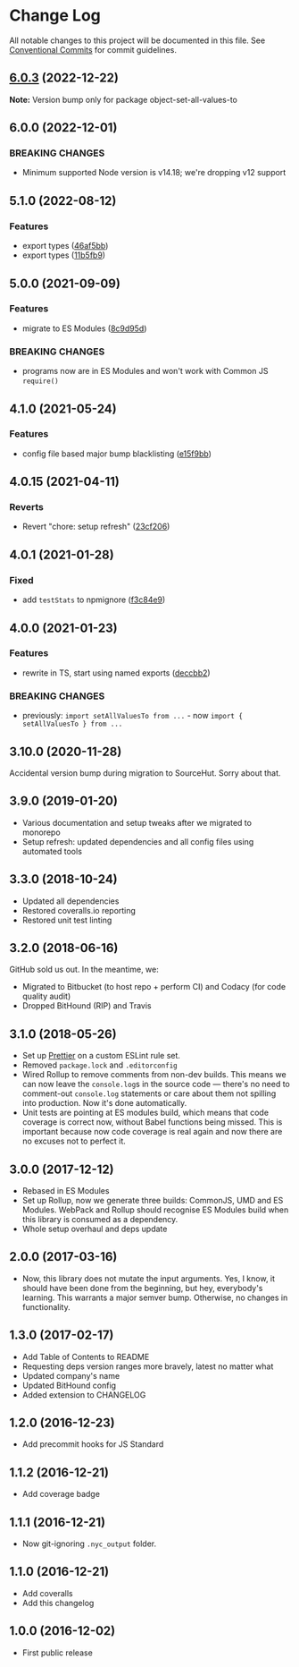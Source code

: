 # Change Log

All notable changes to this project will be documented in this file.
See [Conventional Commits](https://conventionalcommits.org) for commit guidelines.

## [6.0.3](https://github.com/codsen/codsen/compare/object-set-all-values-to@6.0.2...object-set-all-values-to@6.0.3) (2022-12-22)

**Note:** Version bump only for package object-set-all-values-to

## 6.0.0 (2022-12-01)

### BREAKING CHANGES

- Minimum supported Node version is v14.18; we're dropping v12 support

## 5.1.0 (2022-08-12)

### Features

- export types ([46af5bb](https://github.com/codsen/codsen/commit/46af5bb82513ffa82618c120a523ed53d51a5496))
- export types ([11b5fb9](https://github.com/codsen/codsen/commit/11b5fb936ce20e0a77c3a09806773e1cd7695c50))

## 5.0.0 (2021-09-09)

### Features

- migrate to ES Modules ([8c9d95d](https://github.com/codsen/codsen/commit/8c9d95d5dea0b769c2f070397141918a4893d575))

### BREAKING CHANGES

- programs now are in ES Modules and won't work with Common JS `require()`

## 4.1.0 (2021-05-24)

### Features

- config file based major bump blacklisting ([e15f9bb](https://github.com/codsen/codsen/commit/e15f9bba1c4fd5f847ac28b3f38fa6ee633f5dca))

## 4.0.15 (2021-04-11)

### Reverts

- Revert "chore: setup refresh" ([23cf206](https://github.com/codsen/codsen/commit/23cf206970a087ff0fa04e61f94d919f59ab3881))

## 4.0.1 (2021-01-28)

### Fixed

- add `testStats` to npmignore ([f3c84e9](https://github.com/codsen/codsen/commit/f3c84e95afc5514214312f913692d85b2e12eb29))

## 4.0.0 (2021-01-23)

### Features

- rewrite in TS, start using named exports ([deccbb2](https://github.com/codsen/codsen/commit/deccbb209e7561f9041677f61f2e11919d91696b))

### BREAKING CHANGES

- previously: `import setAllValuesTo from ...` - now `import { setAllValuesTo } from ...`

## 3.10.0 (2020-11-28)

Accidental version bump during migration to SourceHut. Sorry about that.

## 3.9.0 (2019-01-20)

- Various documentation and setup tweaks after we migrated to monorepo
- Setup refresh: updated dependencies and all config files using automated tools

## 3.3.0 (2018-10-24)

- Updated all dependencies
- Restored coveralls.io reporting
- Restored unit test linting

## 3.2.0 (2018-06-16)

GitHub sold us out. In the meantime, we:

- Migrated to Bitbucket (to host repo + perform CI) and Codacy (for code quality audit)
- Dropped BitHound (RIP) and Travis

## 3.1.0 (2018-05-26)

- Set up [Prettier](https://prettier.io) on a custom ESLint rule set.
- Removed `package.lock` and `.editorconfig`
- Wired Rollup to remove comments from non-dev builds. This means we can now leave the `console.log`s in the source code — there's no need to comment-out `console.log` statements or care about them not spilling into production. Now it's done automatically.
- Unit tests are pointing at ES modules build, which means that code coverage is correct now, without Babel functions being missed. This is important because now code coverage is real again and now there are no excuses not to perfect it.

## 3.0.0 (2017-12-12)

- Rebased in ES Modules
- Set up Rollup, now we generate three builds: CommonJS, UMD and ES Modules. WebPack and Rollup should recognise ES Modules build when this library is consumed as a dependency.
- Whole setup overhaul and deps update

## 2.0.0 (2017-03-16)

- Now, this library does not mutate the input arguments. Yes, I know, it should have been done from the beginning, but hey, everybody's learning. This warrants a major semver bump. Otherwise, no changes in functionality.

## 1.3.0 (2017-02-17)

- Add Table of Contents to README
- Requesting deps version ranges more bravely, latest no matter what
- Updated company's name
- Updated BitHound config
- Added extension to CHANGELOG

## 1.2.0 (2016-12-23)

- Add precommit hooks for JS Standard

## 1.1.2 (2016-12-21)

- Add coverage badge

## 1.1.1 (2016-12-21)

- Now git-ignoring `.nyc_output` folder.

## 1.1.0 (2016-12-21)

- Add coveralls
- Add this changelog

## 1.0.0 (2016-12-02)

- First public release
